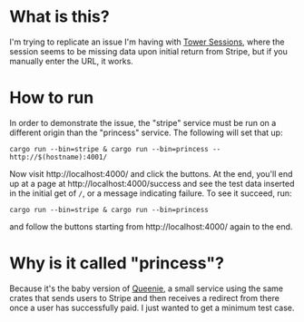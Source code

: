 # What is this?

I'm trying to replicate an issue I'm having with [Tower
Sessions](https://github.com/maxcountryman/tower-sessions), where the session seems to be missing
data upon initial return from Stripe, but if you manually enter the URL, it works.

# How to run

In order to demonstrate the issue, the "stripe" service must be run on a different origin than the
"princess" service. The following will set that up:

`cargo run --bin=stripe & cargo run --bin=princess -- http://$(hostname):4001/`

Now visit http://localhost:4000/ and click the
buttons. At the end, you'll end up at a page at http://localhost:4000/success and see the test data
inserted in the initial get of `/`, or a message indicating failure. To see it succeed, run:

`cargo run --bin=stripe & cargo run --bin=princess`

and follow the buttons starting from http://localhost:4000/ again to the end.

# Why is it called "princess"?

Because it's the baby version of [Queenie](https://git.kittenclause.com/nebkor/queen), a small
service using the same crates that sends users to Stripe and then receives a redirect from there
once a user has successfully paid. I just wanted to get a minimum test case.
